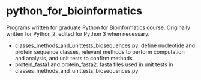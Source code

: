 # python_for_bioinformatics
Programs written for graduate Python for Bioinformatics course. Originally written for Python 2, edited for Python 3 when necessary.
 - classes_methods_and_unittests_biosequences.py: define nucleotide and protein sequence classes, relevant methods to perform computation and analysis, and unit tests to confirm methods
 - protein_fasta1 and protein_fasta2: fasta files used in unit tests in classes_methods_and_unittests_biosequences.py

